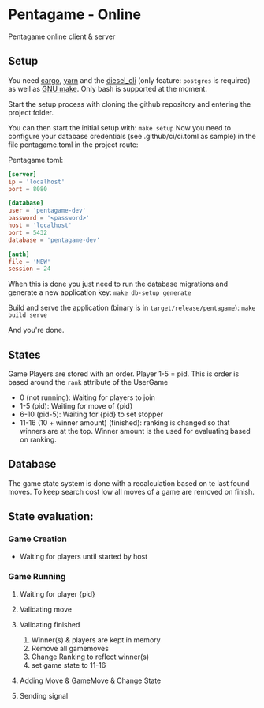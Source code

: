 # Pentagame - Online

Pentagame online client & server

## Setup

You need [cargo](https://doc.rust-lang.org/cargo/getting-started/installation.html), [yarn](https://yarnpkg.com/getting-started/install) and the [diesel_cli](https://lib.rs/crates/diesel_cli) (only feature: `postgres` is required) as well as [GNU make](https://www.gnu.org/software/make/). Only bash is supported at the moment.

Start the setup process with cloning the github repository and entering the project folder.

You can then start the initial setup with: `make setup`
Now you need to configure your database credentials (see .github/ci/ci.toml as sample) in the file pentagame.toml in the project route:

Pentagame.toml:

```toml
[server]
ip = 'localhost'
port = 8080

[database]
user = 'pentagame-dev'
password = '<password>'
host = 'localhost'
port = 5432
database = 'pentagame-dev'

[auth]
file = 'NEW'
session = 24
```

When this is done you just need to run the database migrations and generate a new application key: `make db-setup generate`

Build and serve the application (binary is in `target/release/pentagame`): `make build serve`

And you're done.

## States

Game Players are stored with an order. Player 1-5 = pid. This is order is based around the `rank` attribute of the UserGame

- 0 (not running): Waiting for players to join
- 1-5 (pid): Waiting for move of {pid}
- 6-10 (pid-5): Waiting for {pid} to set stopper
- 11-16 (10 + winner amount) (finished): ranking is changed so that winners are at the top. Winner amount is the used for evaluating based on ranking.

## Database

The game state system is done with a recalculation based on te last found moves. To keep search cost low all moves of a game are removed on finish.

## State evaluation:

### Game Creation

- Waiting for players until started by host

### Game Running

1. Waiting for player {pid}
2. Validating move
3. Validating finished

   1. Winner(s) & players are kept in memory
   2. Remove all gamemoves
   3. Change Ranking to reflect winner(s)
   4. set game state to 11-16

4. Adding Move & GameMove & Change State
5. Sending signal
